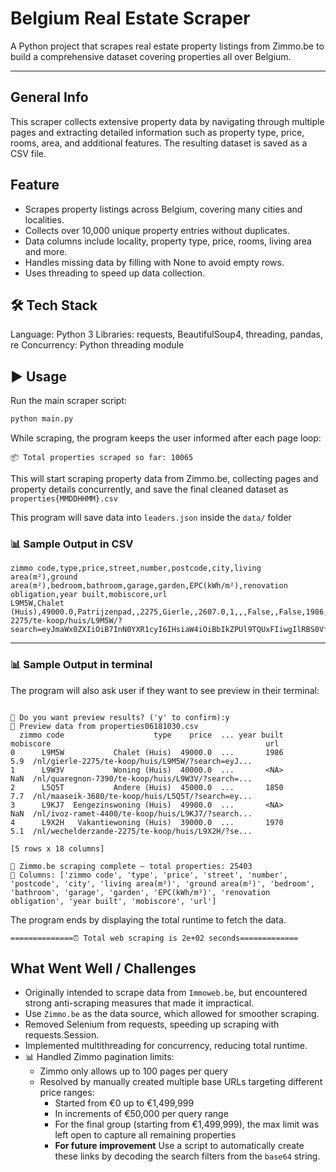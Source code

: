 # Belgium Real Estate Scraper

A Python project that scrapes real estate property listings from Zimmo.be to build a comprehensive dataset covering properties all over Belgium.

---

## General Info

This scraper collects extensive property data by navigating through multiple pages and extracting detailed information such as property type, price, rooms, area, and additional features. The resulting dataset is saved as a CSV file.

## Feature

- Scrapes property listings across Belgium, covering many cities and localities.
- Collects over 10,000 unique property entries without duplicates.
- Data columns include locality, property type, price, rooms, living area and more.
- Handles missing data by filling with None to avoid empty rows.
- Uses threading to speed up data collection.

## 🛠 Tech Stack

Language: Python 3
Libraries: requests, BeautifulSoup4, threading, pandas, re
Concurrency: Python threading module

## ▶️ Usage

Run the main scraper script:

```bash
python main.py
```

While scraping, the program keeps the user informed after each page loop:

```
📦 Total properties scraped so far: 10065
```

This will start scraping property data from Zimmo.be, collecting pages and property details concurrently, and save the final cleaned dataset as `properties{MMDDHHMM}.csv`

This program will save data into `leaders.json` inside the `data/` folder

### 📊 Sample Output in CSV

```csv
zimmo code,type,price,street,number,postcode,city,living area(m²),ground area(m²),bedroom,bathroom,garage,garden,EPC(kWh/m²),renovation obligation,year built,mobiscore,url
L9M5W,Chalet (Huis),49000.0,Patrijzenpad,,2275,Gierle,,2607.0,1,,,False,,False,1986,5.9,/nl/gierle-2275/te-koop/huis/L9M5W/?search=eyJmaWx0ZXIiOiB7InN0YXR1cyI6IHsiaW4iOiBbIkZPUl9TQUxFIiwgIlRBS0VfT1ZFUiJdfSwgImNhdGVnb3J5IjogeyJpbiI6IFsiSE9VU0UiLCAiQVBBUlRNRU5UIl19LCAicHJpY2UiOiB7InVua25vd24iOiBmYWxzZSwgInJhbmdlIjogeyJtaW4iOiAwLCAibWF4IjogNDk5OTl9fX19

```

---

### 📊 Sample Output in terminal

The program will also ask user if they want to see preview in their terminal:

```

📖 Do you want preview results? ('y' to confirm):y
🔎 Preview data from properties06181030.csv
  zimmo code                    type    price  ... year built mobiscore                                                url
0      L9M5W           Chalet (Huis)  49000.0  ...       1986       5.9  /nl/gierle-2275/te-koop/huis/L9M5W/?search=eyJ...
1      L9W3V           Woning (Huis)  40000.0  ...       <NA>       NaN  /nl/quaregnon-7390/te-koop/huis/L9W3V/?search=...
2      L5Q5T           Andere (Huis)  45000.0  ...       1850       7.7  /nl/maaseik-3680/te-koop/huis/L5Q5T/?search=ey...
3      L9KJ7  Eengezinswoning (Huis)  49900.0  ...       <NA>       NaN  /nl/ivoz-ramet-4400/te-koop/huis/L9KJ7/?search...
4      L9X2H   Vakantiewoning (Huis)  39000.0  ...       1970       5.1  /nl/wechelderzande-2275/te-koop/huis/L9X2H/?se...

[5 rows x 18 columns]

🏡 Zimmo.be scraping complete — total properties: 25403
📌 Columns: ['zimmo code', 'type', 'price', 'street', 'number', 'postcode', 'city', 'living area(m²)', 'ground area(m²)', 'bedroom', 'bathroom', 'garage', 'garden', 'EPC(kWh/m²)', 'renovation obligation', 'year built', 'mobiscore', 'url']
```

The program ends by displaying the total runtime to fetch the data.

```
==============⏰ Total web scraping is 2e+02 seconds=============
```

## What Went Well / Challenges

- Originally intended to scrape data from `Immoweb.be`, but encountered strong anti-scraping measures that made it impractical.
- Use `Zimmo.be` as the data source, which allowed for smoother scraping.
- Removed Selenium from requests, speeding up scraping with requests.Session.
- Implemented multithreading for concurrency, reducing total runtime.
- 📊 Handled Zimmo pagination limits:
  - Zimmo only allows up to 100 pages per query
  - Resolved by manually created multiple base URLs targeting different price ranges:
    - Started from €0 up to €1,499,999
    - In increments of €50,000 per query range
    - For the final group (starting from €1,499,999), the max limit was left open to capture all remaining properties
    - **For future improvement** Use a script to automatically create these links by decoding the search filters from the `base64` string.
